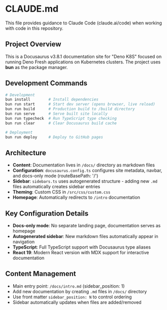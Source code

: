 # CLAUDE.md

This file provides guidance to Claude Code (claude.ai/code) when working with code in this repository.

## Project Overview

This is a Docusaurus v3.8.1 documentation site for "Deno K8S" focused on running Deno Fresh applications on Kubernetes clusters. The project uses **bun** as the package manager.

## Development Commands

```bash
# Development
bun install        # Install dependencies
bun run start      # Start dev server (opens browser, live reload)
bun run build      # Production build to /build directory
bun run serve      # Serve built site locally
bun run typecheck  # Run TypeScript type checking
bun run clear      # Clear Docusaurus build cache

# Deployment
bun run deploy     # Deploy to GitHub pages
```

## Architecture

- **Content**: Documentation lives in `/docs/` directory as markdown files
- **Configuration**: `docusaurus.config.ts` configures site metadata, navbar, and docs-only mode (routeBasePath: '/')
- **Sidebar**: `sidebars.ts` uses autogenerated structure - adding new `.md` files automatically creates sidebar entries
- **Theming**: Custom CSS in `/src/css/custom.css`
- **Homepage**: Automatically redirects to `/intro` documentation

## Key Configuration Details

- **Docs-only mode**: No separate landing page, documentation serves as homepage
- **Autogenerated sidebar**: New markdown files automatically appear in navigation
- **TypeScript**: Full TypeScript support with Docusaurus type aliases
- **React 19**: Modern React version with MDX support for interactive documentation

## Content Management

- Main entry point: `/docs/intro.md` (sidebar_position: 1)
- Add new documentation by creating `.md` files in `/docs/` directory
- Use front matter `sidebar_position: N` to control ordering
- Sidebar automatically updates when files are added/removed